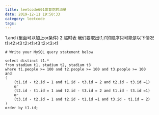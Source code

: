 ```yaml
---
title: leetcode601体育馆的流量
date: 2019-12-11 19:50:33
category: leetcode
tags:
---
```


1.and (里面可以加上or条件)
2.临时表
我们要取出t1,t1的顺序只可能是以下情况
t1>t2>t3
t2>t1>t3
t2>t3>t1
```
# Write your MySQL query statement below

select distinct t1.*
from stadium t1, stadium t2, stadium t3
where t1.people >= 100 and t2.people >= 100 and t3.people >= 100
and
(
    (t1.id - t2.id = 1 and t1.id - t3.id = 2 and t2.id - t3.id =1) 
    or
    (t2.id - t1.id = 1 and t2.id - t3.id = 2 and t1.id - t3.id =1) 
    or
    (t3.id - t2.id = 1 and t2.id - t1.id =1 and t3.id - t1.id = 2)
)
order by t1.id;
```


